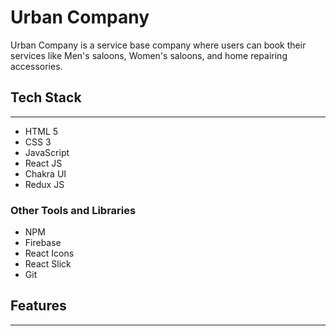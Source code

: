 # Urban Company
Urban Company is a service base company where users can book their services like Men's saloons, Women's saloons, and home repairing accessories.


## Tech Stack
___


* HTML 5
* CSS 3
* JavaScript
* React JS
* Chakra UI
* Redux JS 






### Other Tools and Libraries 
* NPM
* Firebase
* React Icons
* React Slick
* Git



##  Features
___

